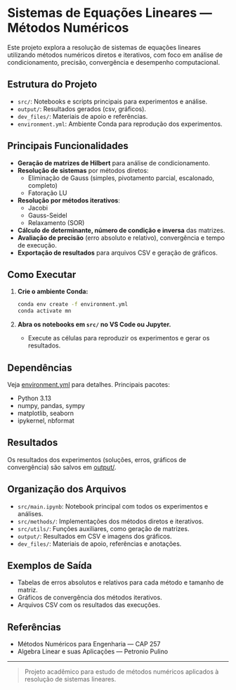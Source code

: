 # Sistemas de Equações Lineares — Métodos Numéricos

Este projeto explora a resolução de sistemas de equações lineares utilizando métodos numéricos diretos e iterativos, com foco em análise de condicionamento, precisão, convergência e desempenho computacional.

## Estrutura do Projeto

- `src/`: Notebooks e scripts principais para experimentos e análise.
- `output/`: Resultados gerados (csv, gráficos).
- `dev_files/`: Materiais de apoio e referências.
- `environment.yml`: Ambiente Conda para reprodução dos experimentos.

## Principais Funcionalidades

- **Geração de matrizes de Hilbert** para análise de condicionamento.
- **Resolução de sistemas** por métodos diretos:
  - Eliminação de Gauss (simples, pivotamento parcial, escalonado, completo)
  - Fatoração LU
- **Resolução por métodos iterativos**:
  - Jacobi
  - Gauss-Seidel
  - Relaxamento (SOR)
- **Cálculo de determinante, número de condição e inversa** das matrizes.
- **Avaliação de precisão** (erro absoluto e relativo), convergência e tempo de execução.
- **Exportação de resultados** para arquivos CSV e geração de gráficos.

## Como Executar

1. **Crie o ambiente Conda:**

   ```sh
   conda env create -f environment.yml
   conda activate mn
   ```

2. **Abra os notebooks em `src/` no VS Code ou Jupyter.**
   - Execute as células para reproduzir os experimentos e gerar os resultados.

## Dependências

Veja [environment.yml](environment.yml) para detalhes. Principais pacotes:

- Python 3.13
- numpy, pandas, sympy
- matplotlib, seaborn
- ipykernel, nbformat

## Resultados

Os resultados dos experimentos (soluções, erros, gráficos de convergência) são salvos em [output/](output/).

## Organização dos Arquivos

- `src/main.ipynb`: Notebook principal com todos os experimentos e análises.
- `src/methods/`: Implementações dos métodos diretos e iterativos.
- `src/utils/`: Funções auxiliares, como geração de matrizes.
- `output/`: Resultados em CSV e imagens dos gráficos.
- `dev_files/`: Materiais de apoio, referências e anotações.

## Exemplos de Saída

- Tabelas de erros absolutos e relativos para cada método e tamanho de matriz.
- Gráficos de convergência dos métodos iterativos.
- Arquivos CSV com os resultados das execuções.

## Referências

- Métodos Numéricos para Engenharia — CAP 257
- Algebra Linear e suas Aplicações — Petronio Pulino

---

> Projeto acadêmico para estudo de métodos numéricos aplicados à resolução de sistemas lineares.
